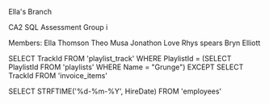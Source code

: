 Ella's Branch

CA2 SQL Assessment
Group i

Members:
Ella Thomson
Theo Musa
Jonathon Love
Rhys spears
Bryn Elliott

SELECT TrackId FROM 'playlist_track' WHERE PlaylistId = (SELECT PlaylistId FROM 'playlists' WHERE Name = "Grunge") EXCEPT SELECT TrackId FROM 'invoice_items'

SELECT STRFTIME('%d-%m-%Y', HireDate) FROM 'employees'
